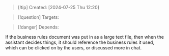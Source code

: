 
>[!tip] Created: [2024-07-25 Thu 12:20]

>[!question] Targets: 

>[!danger] Depends: 

If the business rules document was put in as a large text file, then when the assistant decides things, it should reference the business rules it used, which can be clicked on by the users, or discussed more in chat.